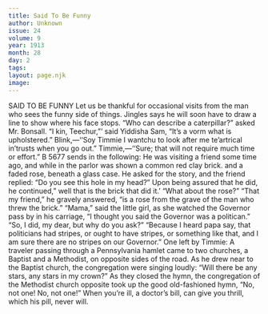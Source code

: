 ```yaml
---
title: Said To Be Funny
author: Unknown
issue: 24
volume: 9
year: 1913
month: 28
day: 2
tags:
layout: page.njk
image:
---
```

SAID TO BE FUNNY    Let us be thankful for occasional visits from the man who sees the funny side of things.    Jingles says he will soon have to draw a line to show where his face stops.    “Who can describe a caterpillar?” asked Mr. Bonsall.    “I kin, Teechur,”’ said Yiddisha Sam,    “It’s a vorm what is upholstered.”      Blink,—‘‘Soy Timmie I wantchu to look after me te’artrical in’trusts when you go out.”    Timmie,—‘‘Sure; that will not require much time or effort.”       B 5677 sends in the following:    He was visiting a friend some time ago, and while in the parlor was shown a common red clay brick. and a faded rose, beneath a glass case. He asked for the story, and the friend replied: “Do you see this hole in my head?” Upon being assured that he did, he continued,” well that is the brick that did it.’    “What about the rose?”   “That my friend,” he gravely answered, “is a rose from the grave of the man who threw the brick.”      “Mama,” said the little girl, as she watched the Governor pass by in his carriage, “I thought you said the Governor was a politican.”    “So, I did, my dear, but why do you ask?”   “Because I heard papa say, that politicians had stripes, or ought to have stripes, or something like that, and I am sure there are no stripes on our Governor.”       One left by Timmie:    A traveler passing through a Pennsylvania hamlet came to two churches, a Baptist and a Methodist, on opposite sides of the road. As he drew near to the Baptist church, the congregation were singing loudly: “Will there be any stars, any stars in my crown?” As they closed the hymn, the congregation of the Methodist church opposite took up the good old-fashioned hymn, “No, not one! No, not one!”      When you’re ill, a doctor’s bill, can give you thrill, which his pill, never will.   




